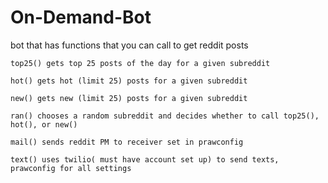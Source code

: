 # On-Demand-Bot
bot that has functions that you can call to get reddit posts

    top25() gets top 25 posts of the day for a given subreddit
    
    hot() gets hot (limit 25) posts for a given subreddit
    
    new() gets new (limit 25) posts for a given subreddit
    
    ran() chooses a random subreddit and decides whether to call top25(), hot(), or new()
    
    mail() sends reddit PM to receiver set in prawconfig
    
    text() uses twilio( must have account set up) to send texts, prawconfig for all settings
